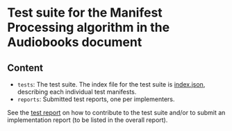 
# Test suite for the Manifest Processing algorithm in the Audiobooks document

## Content

- `tests`: The test suite. The index file for the test suite is [index.json](./tests/index.json), describing each individual test manifests.
- `reports`: Submitted test reports, one per implementers. 
  
See the [test report](https://w3c.github.io/publ-tests/test_reports/manifest_processing/#section_3) on how to contribute to the test suite and/or to submit an implementation report (to be listed in the overall report).
